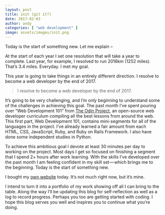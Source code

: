 ```yaml
---
layout: post
title: init (git it?)
date: 2017-02-03
author: andy
categories: [ "web development" ]
image: assets/images/init.png
---
```


Today is the start of something new. Let me explain –

At the start of each year I set one resolution that will take a year to complete. Last year, for example, I resolved to run 2016km (1252 miles). That’s 3.4 miles. Everyday. I met my goal.

This year is going to take things in an entirely different direction. I resolve to become a web developer by the end of 2017.

> I resolve to become a web developer by the end of 2017.

It’s going to be very challenging, and I’m only beginning to understand some of the challenges in achieving this goal. The past month I’ve spent pouring over “Web Development 101” from [The Odin Project](http://www.theodinproject.com/), an open-source web developer curriculum compiling all the best lessons from around the web. This first part, Web Development 101, contains mini-segments for all of the languages in the project. I’ve already learned a fair amount from each HTML, CSS, JavaScript, Ruby, and Ruby on Rails Framework. I also have done some independent studies in Python.

To achieve this ambitious goal I devote at least 30 minutes per day to working on the project. Most days I get so focused on finishing a segment that I spend 2+ hours after work learning. With the skills I’ve developed over the past month I am feeling confident in my skill set — which brings me to the beginning. Today is the start of something new.

I bought my [own website](http://www.andyduss.com/) today. It’s not much right now, but it’s mine.

I intend to turn it into a portfolio of my work showing off all I can bring to the table. Along the way I’ll be updating this blog for self-reflection as well as a log to record progress. Perhaps you too are getting started with coding. I hope this blog serves you well and inspires you to continue what you’re doing.
